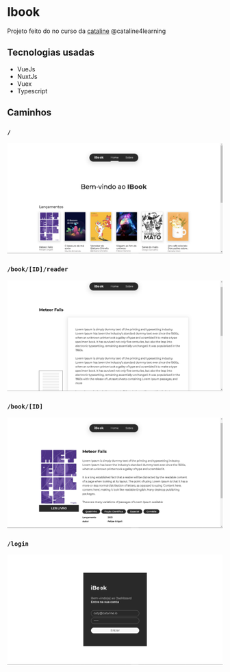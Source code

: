 # Ibook
Projeto feito do no curso da [cataline](https://cataline.io)
@cataline4learning


## Tecnologias usadas

- VueJs
- NuxtJs
- Vuex
- Typescript

## Caminhos

### `/`
![Inicio](Home.png)

### `/book/[ID]/reader`
![Inicio](BookReader.png)

### `/book/[ID]`
![Livro](BookPage.png)

### `/login`
![Livro](Login.png)